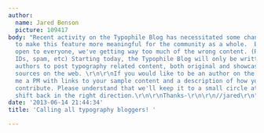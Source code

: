 ```yaml
---
author:
  name: Jared Benson
  picture: 109417
body: "Recent activity on the Typophile Blog has necessitated some changes in order
  to make this feature more meaningful for the community as a whole.  By keeping this
  open to everyone, we've getting way too much of the wrong content. (Read as: Type
  IDs, spam, etc) Starting today, the Typophile Blog will only be written by select
  authors to post typography related content, both original and showcasing other great
  sources on the web. \r\n\r\nIf you would like to be an author on the blog, send
  me a PM with links to your sample content and a description of how you'd like to
  contribute. Please understand that we'll keep it to a small circle at first as we
  shift back in the right direction.\r\n\r\nThanks-\r\n\r\n//jared\r\n"
date: '2013-06-14 21:44:34'
title: 'Calling all typography bloggers! '

---
```

